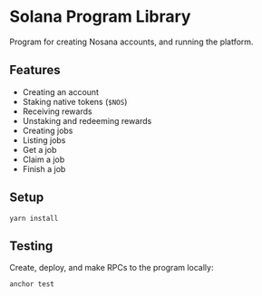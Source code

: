 # Solana Program Library

Program for creating Nosana accounts, and running the platform.

## Features

- Creating an account
- Staking native tokens (`$NOS`)
- Receiving rewards
- Unstaking and redeeming rewards
- Creating jobs
- Listing jobs
- Get a job
- Claim a job
- Finish a job

## Setup

```shell
yarn install
```

## Testing

Create, deploy, and make RPCs to the program locally:

```shell
anchor test
```

